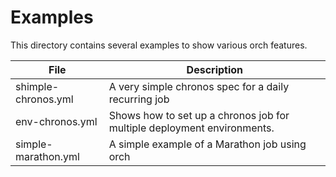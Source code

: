 
# Examples

This directory contains several examples to show various orch features.

| File                  | Description
|-----------------------|------------------------------------------------------------------------|
| shimple-chronos.yml   | A very simple chronos spec for a daily recurring job
| env-chronos.yml       | Shows how to set up a chronos job for multiple deployment environments.
| simple-marathon.yml   | A simple example of a Marathon job using orch
